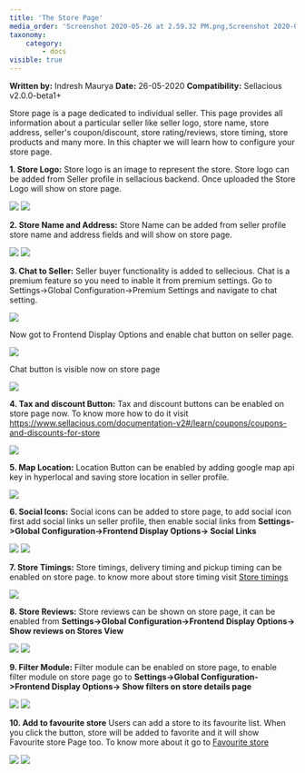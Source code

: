 ```yaml
---
title: 'The Store Page'
media_order: 'Screenshot 2020-05-26 at 2.59.32 PM.png,Screenshot 2020-05-26 at 3.10.44 PM.png,Screenshot 2020-05-26 at 3.14.14 PM.png,Screenshot 2020-05-26 at 3.15.57 PM.png,Screenshot 2020-05-26 at 5.41.56 PM.png,Screenshot 2020-05-26 at 5.47.10 PM.png,Screenshot 2020-05-26 at 5.48.24 PM.png,72896075-eb1f7800-3d44-11ea-8c13-51be164f23ed (1).png,Screenshot 2020-05-26 at 5.57.42 PM.png,Screenshot 2020-05-26 at 6.07.55 PM.png,Screenshot 2020-05-26 at 6.16.03 PM.png,Screenshot 2020-05-26 at 6.16.39 PM.png,Screenshot 2020-05-26 at 6.24.36 PM.png,Screenshot 2020-05-26 at 6.23.26 PM.png,Screenshot 2020-05-26 at 6.27.47 PM.png,Screenshot 2020-05-26 at 6.32.21 PM.png,Screenshot 2020-05-26 at 7.20.26 PM.png,Screenshot 2020-05-26 at 7.21.07 PM.png'
taxonomy:
    category:
        - docs
visible: true
---
```


**Written by:** Indresh Maurya
**Date:** 26-05-2020
**Compatibility:** Sellacious v2.0.0-beta1+

Store page is a page dedicated to individual seller. This page provides all information about a particular seller like seller logo, store name, store address, seller's coupon/discount, store rating/reviews, store timing, store products and many more. In this chapter we will learn how to configure your store page.

**1. Store Logo:** Store logo is an image to represent the store. Store logo can be added from Seller profile in sellacious backend. Once uploaded the Store Logo will show on store page.

![](Screenshot%202020-05-26%20at%202.59.32%20PM.png)
![](Screenshot%202020-05-26%20at%203.10.44%20PM.png)


**2. Store Name and Address:** Store Name can be added from seller profile store name and address fields and will show on store page.

![](Screenshot%202020-05-26%20at%203.14.14%20PM.png)
![](Screenshot%202020-05-26%20at%203.15.57%20PM.png)

**3. Chat to Seller:** Seller buyer functionality is added to sellecious. Chat is a premium feature so you need to inable it from premium settings. Go to Settings->Global Configuration->Premium Settings and navigate to chat setting.

![](Screenshot%202020-05-26%20at%205.41.56%20PM.png)

Now got to Frontend Display Options and enable chat button on seller page.

![](Screenshot%202020-05-26%20at%205.47.10%20PM.png)

Chat button is visible now on store page 

![](Screenshot%202020-05-26%20at%205.48.24%20PM.png)

**4. Tax and discount Button:** Tax and discount buttons can be enabled on store page now. To know more how to do it visit https://www.sellacious.com/documentation-v2#/learn/coupons/coupons-and-discounts-for-store

![](72896075-eb1f7800-3d44-11ea-8c13-51be164f23ed%20%281%29.png)

**5. Map Location:** Location Button can be enabled by adding google map api key in hyperlocal and saving store location in seller profile.

![](Screenshot%202020-05-26%20at%205.57.42%20PM.png)

**6. Social Icons:** Social icons can be added to store page, to add social icon first add social links un seller profile, then enable social links from **Settings->Global Configuration->Frontend Display Options-> Social Links**

![](Screenshot%202020-05-26%20at%206.16.03%20PM.png)
![](Screenshot%202020-05-26%20at%206.16.39%20PM.png)

**7. Store Timings:** Store timings, delivery timing and pickup timing can be enabled on store page. to know more about store timing visit [Store timings](https://www.sellacious.com/documentation-v2#/learn/delivery%20slots/for-version-2-0/store-availability)

![](Screenshot%202020-05-26%20at%206.07.55%20PM.png)

**8. Store Reviews:**  Store reviews can be shown on store page, it can be enabled from **Settings->Global Configuration->Frontend Display Options-> Show reviews on Stores View** 

![](Screenshot%202020-05-26%20at%206.24.36%20PM.png)
![](Screenshot%202020-05-26%20at%206.23.26%20PM.png)

**9. Filter Module:** Filter module can be enabled on store page, to enable filter module on store page  go to **Settings->Global Configuration->Frontend Display Options-> Show filters on store details page** 

![](Screenshot%202020-05-26%20at%206.32.21%20PM.png)
![](Screenshot%202020-05-26%20at%206.27.47%20PM.png)

**10. Add to favourite store** Users can add a store to its favourite list. When you click the button, store will be added to favorite and it will show Favourite store Page too. To know more about it go to [Favourite store](https://www.sellacious.com/documentation-v2#/learn/marketplace/favourite-store)

![](Screenshot%202020-05-26%20at%207.20.26%20PM.png)
![](Screenshot%202020-05-26%20at%207.21.07%20PM.png)